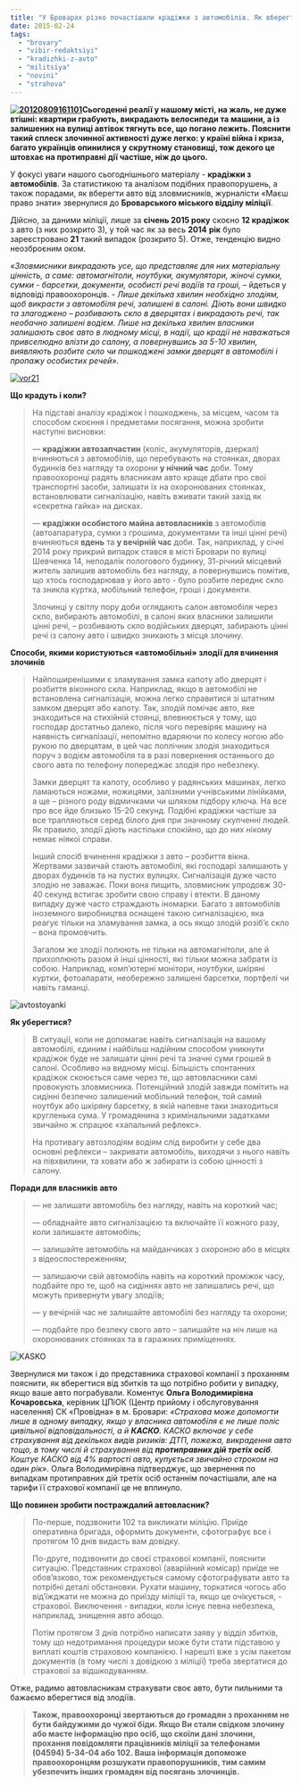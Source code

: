 ```yaml
---
title: "У Броварах різко почастішали крадіжки з автомобілів. Як вберегтись від зловмисників?"
date: 2015-02-24
tags: 
  - "brovary"
  - "vibir-redaktsiyi"
  - "kradizhki-z-avto"
  - "militsiya"
  - "novini"
  - "strahova"
---
```


**[![20120809161101](https://mpz.brovary.org/wp-content/uploads/2015/02/20120809161101.jpg)](https://mpz.brovary.org/wp-content/uploads/2015/02/20120809161101.jpg)Сьогоденні реалії у нашому місті, на жаль, не дуже втішні: квартири грабують, викрадають велосипеди та машини, а із залишених на вулиці автівок тягнуть все, що погано лежить. Пояснити такий сплеск злочинної активності дуже легко: у країні війна і криза, багато українців опинилися у скрутному становищі, тож декого це штовхає на протиправні дії частіше, ніж до цього.**

У фокусі уваги нашого сьогоднішнього матеріалу - **крадіжки з автомобілів**. За статистикою та аналізом подібних правопорушень, а також порадами, як вберегти авто від зловмисників, журналісти «Маєш право знати» звернулися до **Броварського міського відділу міліції**.

Дійсно, за даними міліції, лише за **січень 2015 року** скоєно **12 крадіжок** з авто (з них розкрито 3), у той час як за весь **2014** **рік** було зареєстровано **21** такий випадок (розкрито 5). Отже, тенденцію видно неозброєним оком.

_«Зловмисники викрадають усе, що представляє для них матеріальну цінність, а саме: автомагнітоли, ноутбуки, акумулятори, жіночі сумки, сумки - барсетки, документи, особисті речі водіїв та гроші,_ – йдеться у відповіді правоохоронців. - _Лише декілька хвилин необхідно злодіям, щоб викрасти з автомобіля речі, залишені в салоні. Діють вони швидко та злагоджено – розбивають скло в дверцятах і викрадають речі, так необачно залишені водієм. Лише на декілька хвилин власники залишають своє авто в людному місці, в надії, що крадії не наважаться привселюдно влізти до салону, а повернувшись за 5-10 хвилин, виявляють розбите скло чи пошкоджені замки дверцят в автомобілі і пропажу особистих речей»_.

[![vor21](https://mpz.brovary.org/wp-content/uploads/2015/02/vor21.jpg)](https://mpz.brovary.org/wp-content/uploads/2015/02/vor21.jpg)

**Що крадуть і коли?**

> На підставі аналізу крадіжок і пошкоджень, за місцем, часом та способом скоєння і предметами посягання, можна зробити наступні висновки:
> 
> — **крадіжки автозапчастин** (коліс, акумуляторів, дзеркал) вчиняються з автомобілів, що перебувають на стоянках, дворах будинків без нагляду та охорони **у нічний час** доби. Тому правоохоронці радять власникам авто краще дбати про свої транспортні засоби, залишати їх на охоронюваних стоянках, встановлювати сигналізацію, навіть вживати такий захід як «секретна гайка» на дисках.
> 
> — **крадіжки особистого майна автовласників** з автомобілів (автоапаратура, сумки з грошима, документами та інші цінні речі) вчиняються **вдень** та **у вечірній час** доби. Так, наприклад, у січні 2014 року прикрий випадок стався в місті Бровари по вулиці Шевченка 14, неподалік пологового будинку, 31-річний місцевий житель залишив автомобіль без нагляду, а повернувшись помітив, що хтось господарював у його авто - було розбите переднє скло та зникла куртка, мобільний телефон, гроші і документи.
> 
> Злочинці у світлу пору доби оглядають салон автомобіля через скло, вибирають автомобілі, в салоні яких власники залишили цінні речі, – розбивають скло водійських дверцят, забирають цінні речі із салону авто і швидко зникають з місця злочину.

**Способи, якими користуються «автомобільні» злодії для вчинення злочинів**

> Найпоширенішими є зламування замка капоту або дверцят і розбиття віконного скла. Наприклад, якщо в автомобілі не встановлена сигналізація, можна легко справитися зі штатним замком дверцят або капоту. Так, злодій помічає авто, яке знаходиться на стихійній стоянці, впевнюється у тому, що господар достатньо далеко, після чого перевіряє машину на наявність сигналізації, непомітно вдаряючи по колесу ногою або рукою по дверцятам, в цей час поплічник злодія знаходиться поруч з водієм автомобіля та в разі повернення останнього до свого авта по телефону попереджає злодія про небезпеку.
> 
> Замки дверцят та капоту, особливо у радянських машинах, легко ламаються ножами, ножицями, залізними учнівськими лінійками, а ще – різного роду відмичками чи шляхом підбору ключа. На все про все йде близько 15-20 секунд. Подібні крадіжки частіше за все трапляються серед білого дня при значному скупченні людей. Як правило, злодії діють настільки спокійно, що до них нікому немає ніякої справи.
> 
> Інший спосіб вчинення крадіжки з авто – розбиття вікна. Жертвами зазвичай стають автомобілі, які господарі залишають у дворах будинків та на пустих вулицях. Сигналізація дуже часто злодію не заважає. Поки вона пищить, зловмисник упродовж 30-40 секунд встигає зробити свою справу і втекти. В даному випадку дуже часто страждають іномарки. Багато з автомобілів іноземного виробництва оснащені такою сигналізацією, яка реагує тільки на зламування замка, а ось якщо злодій розіб’є скло – вона промовчить.
> 
> Загалом же злодії полюють не тільки на автомагнітоли, але й прихоплюють разом й інші цінності, які тільки можна забрати із собою. Наприклад, комп’ютерні монітори, ноутбуки, шкіряні куртки, фотоапарати, необережно залишені барсетки, портфелі чи навіть гаманці.

![avtostoyanki](https://mpz.brovary.org/wp-content/uploads/2015/02/avtostoyanki.jpg)

**Як уберегтися?**

> В ситуації, коли не допомагає навіть сигналізація на вашому автомобілі, єдиним і найбільш надійним способом уникнути крадіжок буде не залишати цінні речі та значні суми грошей в салоні. Особливо на видному місці. Більшість спонтанних крадіжок скоюється саме через те, що автовласники самі провокують зловмисника. Потенційний злодій завжди помітить на сидінні безпечно залишений мобільний телефон, той самий ноутбук або шкіряну барсетку, в якій напевне таки знаходиться кругленька сума. У громадянина з кримінальними задатками звичайно ж спрацює «хапальний рефлекс».
> 
> На противагу автозлодіям водіям слід виробити у себе два основні рефлекси – закривати автомобіль, виходячи з нього навіть на півхвилини, та ховати або ж забирати із собою цінності з салону.

**Поради для власників авто**

> — не залишати автомобіль без нагляду, навіть на короткий час;
> 
> — обладнайте авто сигналізацією та включайте її кожного разу, коли залишаєте автомобіль;
> 
> — залишайте автомобіль на майданчиках з охороною або в місцях з відеоспостереженням;
> 
> — залишаючи свій автомобіль навіть на короткий проміжок часу, подбайте про те, щоб на сидіннях авто не залишались речі, що можуть привернути увагу злодіїв;
> 
> — у вечірній час не залишайте автомобілі без нагляду та охорони;
> 
> — подбайте про безпеку свого авто – залишайте на ніч лише на охоронюваних стоянках та в гаражних приміщеннях.

![KASKO](https://mpz.brovary.org/wp-content/uploads/2015/02/KASKO.jpg)

Звернулися ми також і до представника страхової компанії з проханням пояснити, як вберегтися від збитків та що потрібно робити у випадку, якщо ваше авто пограбували. Коментує **Ольга Володимирівна Кочаровська**, керівник ЦПіОК (Центр прийому і обслуговування населення) СК «Провідна» в м. Бровари: _«Страхова може допомогти лише в одному випадку, якщо у власника автомобіля є не лише поліс цивільної відповідальності, а й **КАСКО**. КАСКО включає у себе страхування від декількох видів ризиків: ДТП, пожежа, викрадення авто тощо, в тому числі й страхування від **протиправних дій третіх осіб**. Коштує КАСКО від 4% вартості авто, купується звичайно строком на один рік»_. Ольга Володимирівна підтверджує, що звернення по випадкам протиправних дій третіх осіб останнім почастішали, але на тарифи її страхової компанії це не вплинуло.

**Що повинен зробити постраждалий автовласник?**

> По-перше, подзвонити 102 та викликати міліцію. Приїде оперативна бригада, оформить документи, сфотографує все і протягом 10 днів видасть вам довідку.
> 
> По-друге, подзвонити до своєї страхової компанії, пояснити ситуацію. Представник страхової (аварійний комісар) приїде не обов’язково, тож рекомендується самому сфотографувати авто та потрібні деталі обстановки. Рухати машину, торкатися чогось або від’їжджати не можна до приїзду міліції та, якщо це очікується, - страхової. Виключення - випадки, коли існує певна небезпека, наприклад, знищення авто абощо.
> 
> Потім протягом 3 днів потрібно написати заяву у відділ збитків, тому що недотримання процедури може бути стати підставою у виплаті коштів страховою компанією. І нарешті вже з усім пакетом документів (в тому числі з довідкою з міліції) треба звертатися до страхової за відшкодуванням.

Отже, радимо автовласникам страхувати своє авто, бути пильними та бажаємо вберегтися від злодіїв.

> **Також, правоохоронці звертаються до громадян з проханням не бути байдужими до чужої біди. Якщо Ви стали свідком злочину або маєте інформацію про осіб, що скоїли дані злочини, прохання повідомляти працівників міліції за телефонами (04594) 5-34-04 або 102. Ваша інформація допоможе правоохоронцям розшукати правопорушників, тим самим убезпечить інших громадян від посягань злочинців.**

